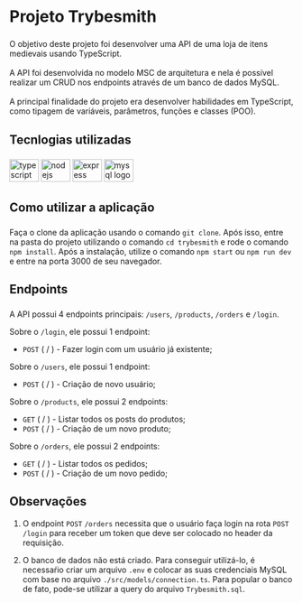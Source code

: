 <h1 align="left">Projeto Trybesmith</h1>

###

<p align="left">O objetivo deste projeto foi desenvolver uma API de uma loja de itens medievais usando TypeScript.<br><br>A API foi desenvolvida no modelo MSC de arquitetura e nela é possível realizar um CRUD nos endpoints através de um banco de dados MySQL.<br><br>A  principal finalidade do projeto era desenvolver habilidades em TypeScript, como tipagem de variáveis, parâmetros, funções e classes (POO).</p>

###

<h2 align="left">Tecnlogias utilizadas</h2>

###

<div align="left">
  <img src="https://cdn.jsdelivr.net/gh/devicons/devicon/icons/typescript/typescript-original.svg" height="40" width="52" alt="typescript logo"  />
  <img src="https://cdn.jsdelivr.net/gh/devicons/devicon/icons/nodejs/nodejs-original.svg" height="40" width="52" alt="nodejs logo"  />
  <img src="https://cdn.jsdelivr.net/gh/devicons/devicon/icons/express/express-original.svg" height="40" width="52" alt="express logo"  />
  <img src="https://cdn.jsdelivr.net/gh/devicons/devicon/icons/mysql/mysql-original.svg" height="40" width="52" alt="mysql logo"  />
</div>

###

<h2 align="left">Como utilizar a aplicação</h2>

###

Faça o clone da aplicação usando o comando `git clone`. Após isso, entre na pasta do projeto utilizando o comando `cd trybesmith` e rode o comando `npm install`. Após a instalação, utilize o comando `npm start` ou `npm run dev` e entre na porta 3000 de seu navegador.

###

<h2 align="left">Endpoints</h2>

###

A API possui 4 endpoints principais: `/users`, `/products`, `/orders` e `/login`.

Sobre o `/login`, ele possui 1 endpoint:

- `POST` ( / ) - Fazer login com um usuário já existente;

Sobre o `/users`, ele possui 1 endpoint:

- `POST` ( / ) - Criação de novo usuário;

Sobre o `/products`, ele possui 2 endpoints:

- `GET` ( / ) - Listar todos os posts do produtos;
- `POST` ( / ) - Criação de um novo produto;

Sobre o `/orders`, ele possui 2 endpoints:

- `GET` ( / ) - Listar todos os pedidos;
- `POST` ( / ) - Criação de um novo pedido;

###

<h2 align="left">Observações</h2>

1. O endpoint `POST` `/orders` necessita que o usuário faça login na rota `POST` `/login` para receber um token que deve ser colocado no header da requisição.

2. O banco de dados não está criado. Para conseguir utilizá-lo, é necessaŕio criar um arquivo `.env` e colocar as suas credenciais MySQL com base no arquivo `./src/models/connection.ts`. Para popular o banco de fato, pode-se utilizar a query do arquivo `Trybesmith.sql`.
